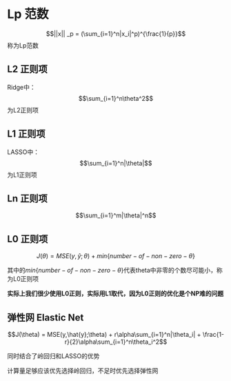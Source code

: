 <head>
    <script src="https://cdn.mathjax.org/mathjax/latest/MathJax.js?config=TeX-AMS-MML_HTMLorMML" type="text/javascript"></script>
    <script type="text/x-mathjax-config">
        MathJax.Hub.Config({
            tex2jax: {
            skipTags: ['script', 'noscript', 'style', 'textarea', 'pre'],
            inlineMath: [['$','$']]
            }
        });
    </script>
</head>

# Lp 范数

$$||x|| _p = (\sum_{i=1}^n|x_i|^p)^{\frac{1}{p}}$$ 称为Lp范数

## L2 正则项

Ridge中：$$\sum_{i=1}^n\theta^2$$ 为L2正则项

## L1 正则项

LASSO中：$$\sum_{i=1}^n|\theta|$$ 为L1正则项

## Ln 正则项

$$\sum_{i=1}^m|\theta|^n$$

## L0 正则项

$$J(\theta) = MSE(y,\hat{y};\theta) + min\{number-of-non-zero-\theta\}$$

其中的$min\{number-of-non-zero-\theta\}$代表theta中非零的个数尽可能小，称为L0正则项

**实际上我们很少使用L0正则，实际用L1取代，因为L0正则的优化是个NP难的问题**

## 弹性网 Elastic Net

$$J(\theta) = MSE(y,\hat{y};\theta) + r\alpha\sum_{i=1}^n|\theta_i| + \frac{1-r}{2}\alpha\sum_{i=1}^n\theta_i^2$$

同时结合了岭回归和LASSO的优势

计算量足够应该优先选择岭回归，不足时优先选择弹性网
